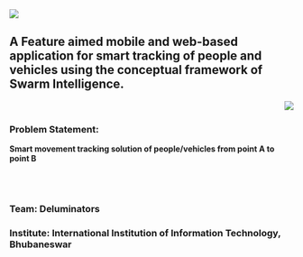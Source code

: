 <img src="https://github.com/deluminators/Diroy/blob/master/pictures/Diroy.jpeg">

## A Feature aimed mobile and web-based application for smart tracking of people and vehicles using the conceptual framework of Swarm Intelligence.

<img align="right" src="https://github.com/deluminators/Diroy/blob/master/pictures/Swarm.gif" />
<br /> 

### Problem Statement: 
**Smart movement tracking solution of people/vehicles from point A to point B**

<br />
<br />

### Team: Deluminators
### Institute: International Institution of Information Technology, Bhubaneswar

